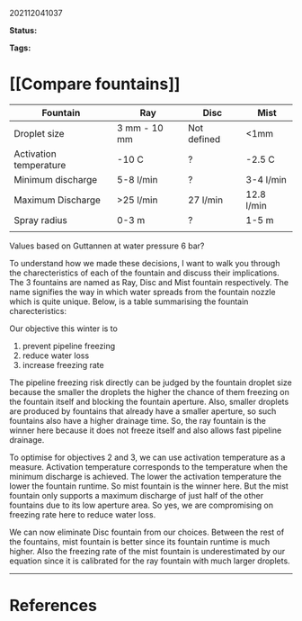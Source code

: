 202112041037

**Status:** 

**Tags:** 

# [[Compare fountains]]

| Fountain               | Ray          | Disc        | Mist      |
| ---------------------- | ------------ | ----------- | --------- |
| Droplet size           | 3 mm - 10 mm | Not defined | <1mm      |
| Activation temperature | -10 C        | ?           | -2.5 C    |
| Minimum discharge      | 5-8 l/min    | ?           | 3-4 l/min |
| Maximum Discharge      | >25 l/min    | 27 l/min    | 12.8 l/min  |
| Spray radius   | 0-3 m          | ?        | 1-5 m       |
|                        |              |             |           |

Values based on Guttannen at water pressure 6 bar?

To understand how we made these decisions, I want to walk you through the charecteristics of each of the fountain and discuss their implications. The 3 fountains are named as Ray, Disc and Mist fountain respectively. The name signifies the way in which water spreads from the fountain nozzle which is quite unique. Below, is a table summarising the fountain charecteristics:

Our objective this winter is to 
1. prevent pipeline freezing
2. reduce water loss 
3. increase freezing rate

The pipeline freezing risk directly can be judged by the fountain droplet size because the smaller the droplets the higher the chance of them freezing on the fountain itself and blocking the fountain aperture. Also, smaller droplets are produced by fountains that already have a smaller aperture, so such fountains also have a higher drainage time. So, the ray fountain is the winner here because it does not freeze itself and also allows fast pipeline drainage.

To optimise for objectives 2 and 3, we can use activation temperature as a measure. Activation temperature corresponds to the temperature when the minimum discharge is achieved. The lower the activation temperature the lower the fountain runtime. So mist fountain is the winner here. But the mist fountain only supports a maximum discharge of just half of the other fountains due to its low aperture area. So yes, we are compromising on freezing rate here to reduce water loss.

We can now eliminate Disc fountain from our choices. Between the rest of the fountains, mist fountain is better since its fountain runtime is much higher. Also the freezing rate of the mist fountain is underestimated by our equation since it is calibrated for the ray fountain with much larger droplets.

---
# References